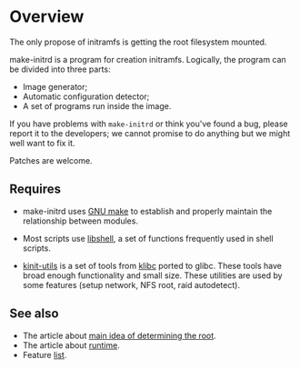 # Overview

The only propose of initramfs is getting the root filesystem mounted.

make-initrd is a program for creation initramfs. Logically, the program can be
divided into three parts:

- Image generator;
- Automatic configuration detector;
- A set of programs run inside the image.

If you have problems with `make-initrd` or think you've found a bug, please
report it to the developers; we cannot promise to do anything but we might well
want to fix it.

Patches are welcome.

## Requires

- make-initrd uses [GNU make](http://www.gnu.org/software/make/) to establish
  and properly maintain the relationship between modules.

- Most scripts use [libshell](https://github.com/legionus/libshell), a set of
  functions frequently used in shell scripts.

- [kinit-utils](https://github.com/legionus/kinit-utils) is a set of
  tools from [klibc](https://kernel.org/pub/linux/libs/klibc) ported to glibc.
  These tools have broad enough functionality and small size. These utilities
  are used by some features (setup network, NFS root, raid autodetect).

## See also

- The article about [main idea of determining the root](HowItWorks.md).
- The article about [runtime](BootRuntime.md).
- Feature [list](Features.md).

